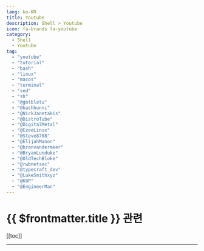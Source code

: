 ```yaml
---
lang: ko-KR
title: Youtube
description: Shell > Youtube
icon: fa-brands fa-youtube
category: 
  - Shell
  - Youtube
tag:
  - "youtube"
  - "tutorial"
  - "bash"
  - "linux"
  - "macos"
  - "terminal"
  - "sed"
  - "sh"
  - "@gotbletu"
  - "@bashbunni"
  - "@NickJanetakis"
  - "@DistroTube"
  - "@DigitalMetal"
  - "@EzeeLinux"
  - "@Steve8708"
  - "@ElijahManor"
  - "@branvandermeer"
  - "@BryanLunduke"
  - "@OldTechBloke"
  - "@rwbnetsec"
  - "@typecraft_dev"
  - "@LukeSmithxyz"
  - "@K0P"
  - "@EngineerMan"
---
```


# {{ $frontmatter.title }} 관련

[[toc]]

---

<MyYouTubeItems jsonName="yu-gotbletu" /><!-- gotbletu -->
<MyYouTubeItems jsonName="yu-bashbunni" /><!-- bashbunni -->
<MyYouTubeItems jsonName="yu-NickJanetakis" /><!-- Nick Janetakis -->
<MyYouTubeItems jsonName="yu-DistroTube" /><!-- DistroTube -->
<MyYouTubeItems jsonName="yu-DigitalMetal" /><!-- Kris Occhipinti -->
<MyYouTubeItems jsonName="yu-EzeeLinux" /><!-- Joe Collins -->
<MyYouTubeItems jsonName="yu-Steve8708" /><!-- Steve (Builder.io) -->
<MyYouTubeItems jsonName="yu-ElijahManor" /><!-- Elijah Manor -->
<MyYouTubeItems jsonName="yu-branvandermeer" /><!-- Bran van der Meer -->
<MyYouTubeItems jsonName="yu-BryanLunduke" /><!-- Bryan Lunduke -->
<MyYouTubeItems jsonName="yu-OldTechBloke" /><!-- OldTechBloke -->
<MyYouTubeItems jsonName="yu-rwbnetsec" /><!-- rwbnetsec -->
<MyYouTubeItems jsonName="yu-typecraft_dev" /><!-- typecraft -->
<MyYouTubeItems jsonName="yu-LukeSmithxyz" /><!-- Luke Smith -->
<MyYouTubeItems jsonName="yu-K0P" /><!-- Khalili Oriented Programming  -->
<MyYouTubeItems jsonName="yu-EngineerMan" /><!-- Engineer Man -->
<MyYouTubeItems jsonName="yu-warpdotdev" /><!-- warpdotdev -->
<MyYouTubeItems jsonName="yu-theradlectures" /><!-- The Rad Lectures -->
<MyYouTubeItems jsonName="yu-ascourter" /><!-- Andrew Courter -->
<MyYouTubeItems jsonName="yu-gardiner_bryant" /><!-- Gardiner Bryant -->
<MyYouTubeItems jsonName="yu-tech_craft" /><!-- Tech Craft -->
<MyYouTubeItems jsonName="yu-2kabhishek" /><!-- Abhishek Keshri -->
<MyYouTubeItems jsonName="yu-navekeng" /><!-- Navek -->
<MyYouTubeItems jsonName="yu-CODE_IS_EVERYTHING" /><!-- CODE IS EVERYTHING -->
<MyYouTubeItems jsonName="yu-SebastianDaschnerIT" /><!-- Sebastian Daschner -->
<MyYouTubeItems jsonName="yu-TheArtOfTheTerminal" /><!-- The Art Of The Terminal -->
<MyYouTubeItems jsonName="yu-sagaratytube" /><!-- Dispatch -->
<MyYouTubeItems jsonName="yu-charmcli" /><!-- Charm CLI -->
<MyYouTubeItems jsonName="yu-LeetCipher" /><!-- Leet Cipher -->
<MyYouTubeItems jsonName="yu-theurbanpenguin" /><!-- theurbanpenguin -->
<MyYouTubeItems jsonName="yu-AlsGeekLab" /><!-- Al's Geek Lab -->
<MyYouTubeItems jsonName="yu-KeepOnCoding" /><!-- Keep On Coding -->

<TagLinks />